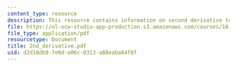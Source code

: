 ```yaml
---
content_type: resource
description: This resource contains information on second derivative test.
file: https://ol-ocw-studio-app-production.s3.amazonaws.com/courses/18-02-multivariable-calculus-spring-2006/d2d18db07e0de06c0313a88eaba84f8f_2nd_derivative.pdf
file_type: application/pdf
resourcetype: Document
title: 2nd_derivative.pdf
uid: d2d18db0-7e0d-e06c-0313-a88eaba84f8f
---
```

